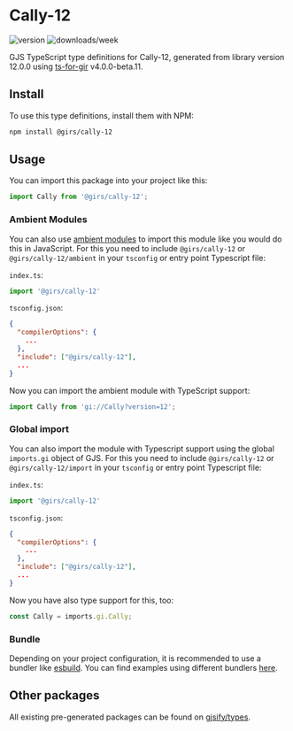 
# Cally-12

![version](https://img.shields.io/npm/v/@girs/cally-12)
![downloads/week](https://img.shields.io/npm/dw/@girs/cally-12)


GJS TypeScript type definitions for Cally-12, generated from library version 12.0.0 using [ts-for-gir](https://github.com/gjsify/ts-for-gir) v4.0.0-beta.11.


## Install

To use this type definitions, install them with NPM:
```bash
npm install @girs/cally-12
```

## Usage

You can import this package into your project like this:
```ts
import Cally from '@girs/cally-12';
```

### Ambient Modules

You can also use [ambient modules](https://github.com/gjsify/ts-for-gir/tree/main/packages/cli#ambient-modules) to import this module like you would do this in JavaScript.
For this you need to include `@girs/cally-12` or `@girs/cally-12/ambient` in your `tsconfig` or entry point Typescript file:

`index.ts`:
```ts
import '@girs/cally-12'
```

`tsconfig.json`:
```json
{
  "compilerOptions": {
    ...
  },
  "include": ["@girs/cally-12"],
  ...
}
```

Now you can import the ambient module with TypeScript support: 

```ts
import Cally from 'gi://Cally?version=12';
```

### Global import

You can also import the module with Typescript support using the global `imports.gi` object of GJS.
For this you need to include `@girs/cally-12` or `@girs/cally-12/import` in your `tsconfig` or entry point Typescript file:

`index.ts`:
```ts
import '@girs/cally-12'
```

`tsconfig.json`:
```json
{
  "compilerOptions": {
    ...
  },
  "include": ["@girs/cally-12"],
  ...
}
```

Now you have also type support for this, too:

```ts
const Cally = imports.gi.Cally;
```

### Bundle

Depending on your project configuration, it is recommended to use a bundler like [esbuild](https://esbuild.github.io/). You can find examples using different bundlers [here](https://github.com/gjsify/ts-for-gir/tree/main/examples).

## Other packages

All existing pre-generated packages can be found on [gjsify/types](https://github.com/gjsify/types).

